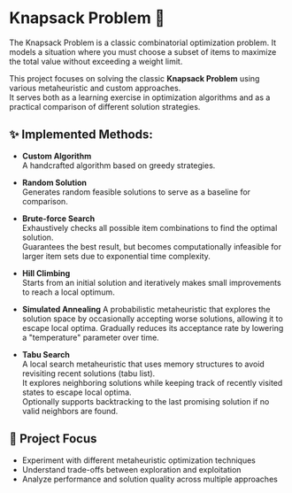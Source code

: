 # Knapsack Problem 🎒

The Knapsack Problem is a classic combinatorial optimization problem.
It models a situation where you must choose a subset of items to maximize the total value without exceeding a weight limit.

This project focuses on solving the classic **Knapsack Problem** using various metaheuristic and custom approaches.  
It serves both as a learning exercise in optimization algorithms and as a practical comparison of different solution strategies.

## ✨ Implemented Methods:

- **Custom Algorithm**  
  A handcrafted algorithm based on greedy strategies.
  

- **Random Solution**  
  Generates random feasible solutions to serve as a baseline for comparison.


- **Brute-force Search**  
  Exhaustively checks all possible item combinations to find the optimal solution.  
  Guarantees the best result, but becomes computationally infeasible for larger item sets due to exponential time complexity.
  

- **Hill Climbing**  
  Starts from an initial solution and iteratively makes small improvements to reach a local optimum.
  

- **Simulated Annealing**
  A probabilistic metaheuristic that explores the solution space by occasionally accepting worse solutions, 
  allowing it to escape local optima. Gradually reduces its acceptance rate by lowering a "temperature" 
  parameter over time.


- **Tabu Search**  
  A local search metaheuristic that uses memory structures to avoid revisiting recent solutions (tabu list).  
  It explores neighboring solutions while keeping track of recently visited states to escape local optima.  
  Optionally supports backtracking to the last promising solution if no valid neighbors are found.

## 🧠 Project Focus

- Experiment with different metaheuristic optimization techniques
- Understand trade-offs between exploration and exploitation
- Analyze performance and solution quality across multiple approaches
